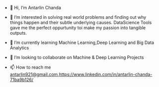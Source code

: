 - 👋 Hi, I’m Antarlin Chanda
- 👀 I’m interested in  solving real world problems and finding out why things happen and their subtle underlying causes.
      DataScience Tools gave me the perfect oppurtunity toi make my passion into tangible outputs.

- 🌱 I’m currently learning Machine Learning,Deep Learning and Big Data Analytics
- 💞️ I’m looking to collaborate on Machine & Deep Learning Projects
- 📫 How to reach me antarlin921@gmail.com,https://www.linkedin.com/in/antarlin-chanda-71ba9b126/

<!---
Antarlin921/Antarlin921 is a ✨ special ✨ repository because its `README.md` (this file) appears on your GitHub profile.
You can click the Preview link to take a look at your changes.
--->
